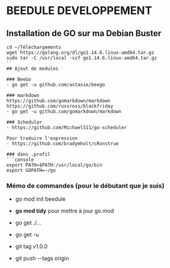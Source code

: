 # BEEDULE DEVELOPPEMENT

## Installation de GO sur ma Debian Buster
```console
cd ~/Téléchargements
wget https://golang.org/dl/go1.14.6.linux-amd64.tar.gz
sudo tar -C /usr/local -xzf go1.14.6.linux-amd64.tar.gz
``
## Ajout de modules 

### BeeGo
- go get -u github.com/astaxie/beego

### markdown
https://github.com/gomarkdown/markdown
https://github.com/russross/blackfriday
- go get -u github.com/gomarkdown/markdown

### Scheduler
- https://github.com/MichaelS11/go-scheduler

Pour traduire l'expression 
- https://github.com/bradymholt/cRonstrue

### dans .profil
```console
export PATH=$PATH:/usr/local/go/bin
export GOPATH=~/go
```

### Mémo de commandes (pour le débutant que je suis)
- go mod init beedule
- **go mod tidy** pour mettre à jour go.mod
- go get ./...
- go get -u

 - git tag v1.0.0
 - git push --tags origin

